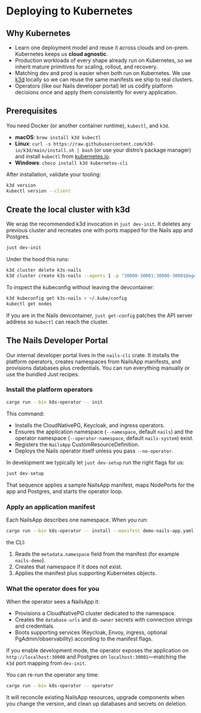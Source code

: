 # Deploying to Kubernetes

## Why Kubernetes

- Learn one deployment model and reuse it across clouds and on-prem. Kubernetes keeps us **cloud agnostic**.
- Production workloads of every shape already run on Kubernetes, so we inherit mature primitives for scaling, rollout, and recovery.
- Matching dev and prod is easier when both run on Kubernetes. We use [k3d](https://k3d.io/) locally so we can reuse the same manifests we ship to real clusters.
- Operators (like our Nails developer portal) let us codify platform decisions once and apply them consistently for every application.

## Prerequisites

You need Docker (or another container runtime), `kubectl`, and `k3d`.

- **macOS**: `brew install k3d kubectl`
- **Linux**: `curl -s https://raw.githubusercontent.com/k3d-io/k3d/main/install.sh | bash` (or use your distro’s package manager) and install `kubectl` from [kubernetes.io](https://kubernetes.io/docs/tasks/tools/).
- **Windows**: `choco install k3d kubernetes-cli`

After installation, validate your tooling:

```sh
k3d version
kubectl version --client
```

## Create the local cluster with k3d

We wrap the recommended k3d invocation in `just dev-init`. It deletes any previous cluster and recreates one with ports mapped for the Nails app and Postgres.

```sh
just dev-init
```

Under the hood this runs:

```sh
k3d cluster delete k3s-nails
k3d cluster create k3s-nails --agents 1 -p "30000-30001:30000-30001@agent:0"
```

To inspect the kubeconfig without leaving the devcontainer:

```sh
k3d kubeconfig get k3s-nails > ~/.kube/config
kubectl get nodes
```

If you are in the Nails devcontainer, `just get-config` patches the API server address so `kubectl` can reach the cluster.

## The Nails Developer Portal

Our internal developer portal lives in the `nails-cli` crate. It installs the platform operators, creates namespaces from NailsApp manifests, and provisions databases plus credentials. You can run everything manually or use the bundled Just recipes.

### Install the platform operators

```sh
cargo run --bin k8s-operator -- init
```

This command:

- Installs the CloudNativePG, Keycloak, and ingress operators.
- Ensures the application namespace (`--namespace`, default `nails`) and the operator namespace (`--operator-namespace`, default `nails-system`) exist.
- Registers the `NailsApp` CustomResourceDefinition.
- Deploys the Nails operator itself unless you pass `--no-operator`.

In development we typically let `just dev-setup` run the right flags for us:

```sh
just dev-setup
```

That sequence applies a sample NailsApp manifest, maps NodePorts for the app and Postgres, and starts the operator loop.

### Apply an application manifest

Each NailsApp describes one namespace. When you run:

```sh
cargo run --bin k8s-operator -- install --manifest demo-nails-app.yaml
```

the CLI:

1. Reads the `metadata.namespace` field from the manifest (for example `nails-demo`).
2. Creates that namespace if it does not exist.
3. Applies the manifest plus supporting Kubernetes objects.

### What the operator does for you

When the operator sees a NailsApp it:

- Provisions a CloudNativePG cluster dedicated to the namespace.
- Creates the `database-urls` and `db-owner` secrets with connection strings and credentials.
- Boots supporting services (Keycloak, Envoy, ingress, optional PgAdmin/observability) according to the manifest flags.

If you enable development mode, the operator exposes the application on `http://localhost:30000` and Postgres on `localhost:30001`—matching the `k3d` port mapping from `dev-init`.

You can re-run the operator any time:

```sh
cargo run --bin k8s-operator -- operator
```

It will reconcile existing NailsApp resources, upgrade components when you change the version, and clean up databases and secrets on deletion.
